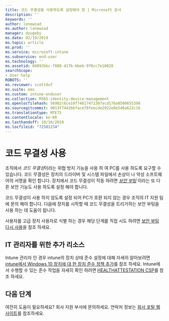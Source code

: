 ```yaml
---
title: 코드 무결성을 사용하도록 설정해야 함 | Microsoft 문서
description: ''
keywords: ''
author: lenewsad
ms.author: lanewsad
manager: dougeby
ms.date: 02/19/2019
ms.topic: article
ms.prod: ''
ms.service: microsoft-intune
ms.subservice: end-user
ms.technology: ''
ms.assetid: 84892bbc-f888-417b-bbeb-978cc7e10028
searchScope:
- User help
ROBOTS: ''
ms.reviewer: scottduf
ms.suite: ems
ms.custom: intune-enduser
ms.collection: M365-identity-device-management
ms.openlocfilehash: 56982c6ce10f74617471307acd176a0506655398
ms.sourcegitcommit: 9013f7442bbface78feecde2922e8e546a622c16
ms.translationtype: MTE75
ms.contentlocale: ko-KR
ms.lasthandoff: 10/16/2019
ms.locfileid: "72501234"
---
```

# <a name="enable-code-integrity"></a>코드 무결성 사용

조직에서 *코드 무결성*이라는 위협 방지 기능을 사용 하 여 PC를 사용 하도록 요구할 수 있습니다. 코드 무결성은 장치의 드라이버 및 시스템 파일에서 손상이 나 악성 소프트웨어의 서명을 확인 합니다. 장치에서 코드 무결성이 작동 하려면 [*보안 부팅*](https://docs.microsoft.com/windows/security/information-protection/secure-the-windows-10-boot-process#secure-boot) 이라는 또 다른 보안 기능도 사용 하도록 설정 해야 합니다.

코드 무결성이 사용 하지 않도록 설정 되어 PC가 호환 되지 않는 경우 조직의 IT 지원 팀에 문의 해야 합니다. 다음에 장치를 시작할 때 코드 무결성을 트리거하는 보안 부팅을 사용 하는 데 도움이 됩니다.

사용자를 고급 장치 사용자로 식별 하는 경우 해당 단계를 직접 시도 하려면 [보안 부팅 다시 사용](https://docs.microsoft.com/windows-hardware/manufacture/desktop/disabling-secure-boot#re-enable-secure-boot)을 참조 하세요.

## <a name="additional-resources-for-it-administrators"></a>IT 관리자를 위한 추가 리소스

Intune 관리자 인 경우 intune의 장치 상태 준수 설정에 대해 자세히 알아보려면 [intune에서 Windows 10 장치에 대 한 장치 준수 정책 추가](https://docs.microsoft.com/intune/protect/compliance-policy-create-windows.md)를 참조 하세요. Intune에서 수행할 수 있는 준수 작업을 자세히 확인 하려면 [HEALTHATTESTATION CSP](https://docs.microsoft.com/windows/client-management/mdm/healthattestation-csp#step-8-take-appropriate-policy-action-based-on-evaluation-results)를 참조 하세요.  

## <a name="next-steps"></a>다음 단계

여전히 도움이 필요하세요? 회사 지원 부서에 문의하세요. 연락처 정보는 [회사 포털 웹 사이트](https://go.microsoft.com/fwlink/?linkid=2010980)를 참조하세요.
